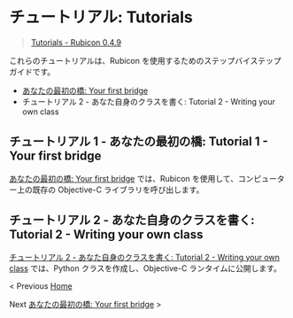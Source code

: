 # チュートリアル: Tutorials

> [Tutorials - Rubicon 0.4.9](https://rubicon-objc.readthedocs.io/en/stable/tutorial/index.html)

これらのチュートリアルは、Rubicon を使用するためのステップバイステップガイドです。

- [あなたの最初の橋: Your first bridge](./01_YourFirstBridge.md)
- チュートリアル 2 - あなた自身のクラスを書く: Tutorial 2 - Writing your own class

## チュートリアル 1 - あなたの最初の橋: Tutorial 1 - Your first bridge

[あなたの最初の橋: Your first bridge](./01_YourFirstBridge.md) では、Rubicon を使用して、コンピューター上の既存の Objective-C ライブラリを呼び出します。

## チュートリアル 2 - あなた自身のクラスを書く: Tutorial 2 - Writing your own class

[チュートリアル 2 - あなた自身のクラスを書く: Tutorial 2 - Writing your own class](./02_Tutorial2WritingYourOwnClass.md) では、Python クラスを作成し、Objective-C ランタイムに公開します。

< Previous [Home](../top.md)

Next [あなたの最初の橋: Your first bridge](./01_YourFirstBridge.md) >
